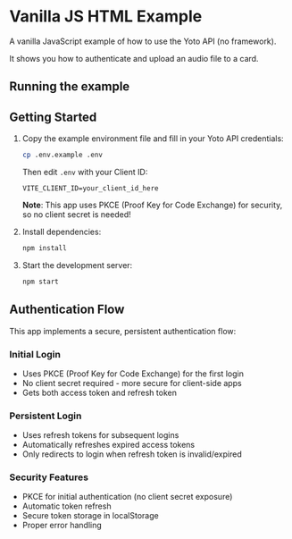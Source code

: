 # Vanilla JS HTML Example

A vanilla JavaScript example of how to use the Yoto API (no framework).

It shows you how to authenticate and upload an audio file to a card.

## Running the example

## Getting Started

1. Copy the example environment file and fill in your Yoto API credentials:

   ```bash
   cp .env.example .env
   ```

   Then edit `.env` with your Client ID:

   ```
   VITE_CLIENT_ID=your_client_id_here
   ```

   **Note**: This app uses PKCE (Proof Key for Code Exchange) for security, so no client secret is needed!

2. Install dependencies:

   ```bash
   npm install
   ```

3. Start the development server:
   ```bash
   npm start
   ```

## Authentication Flow

This app implements a secure, persistent authentication flow:

### Initial Login
- Uses PKCE (Proof Key for Code Exchange) for the first login
- No client secret required - more secure for client-side apps
- Gets both access token and refresh token

### Persistent Login
- Uses refresh tokens for subsequent logins
- Automatically refreshes expired access tokens
- Only redirects to login when refresh token is invalid/expired

### Security Features
- PKCE for initial authentication (no client secret exposure)
- Automatic token refresh
- Secure token storage in localStorage
- Proper error handling

